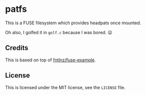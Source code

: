 # patfs

This is a FUSE filesystem which provides headpats once mounted.

Oh also, I golfed it in `golf.c` because I was bored. 😛

## Credits

This is based on top of [fntlnz/fuse-example](https://github.com/fntlnz/fuse-example).

## License

This is licensed under the MIT license, see the `LICENSE` file.
